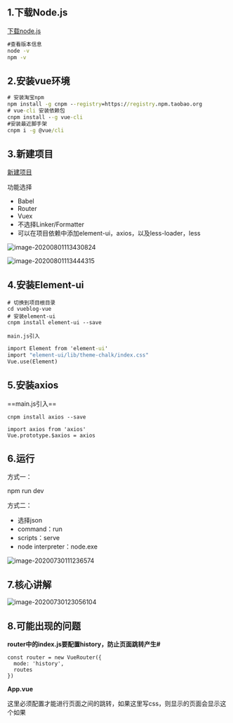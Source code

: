 ## 1.下载Node.js

[下载node.js](https://nodejs.org/zh-cn/)

```cmd
#查看版本信息
node -v
npm -v
```

## 2.安装vue环境

```cmd
# 安装淘宝npm
npm install -g cnpm --registry=https://registry.npm.taobao.org
# vue-cli 安装依赖包
cnpm install --g vue-cli
#安装最近脚手架
cnpm i -g @vue/cli
```

## 3.新建项目

[新建项目](localhost:8000/project)

功能选择

* Babel
* Router
* Vuex
* 不选择Linker/Formatter
* 可以在项目依赖中添加element-ui，axios，以及less-loader，less

![image-20200801113430824](https://gitee.com/shaobing2021/typora/raw/master/img/20200823175203.png)

![image-20200801113444315](https://gitee.com/shaobing2021/typora/raw/master/img/20200823175204.png)

## 4.安装Element-ui

```
# 切换到项目根目录
cd vueblog-vue
# 安装element-ui
cnpm install element-ui --save
```

`main.js引入`

```cmd
import Element from 'element-ui'
import "element-ui/lib/theme-chalk/index.css"
Vue.use(Element)
```

## 5.安装axios

==main.js引入==

```
cnpm install axios --save

import axios from 'axios'
Vue.prototype.$axios = axios
```

## 6.运行

方式一：

npm run dev

方式二：

* 选择json
* command：run
* scripts：serve
* node interpreter：node.exe

![image-20200730111236574](https://gitee.com/shaobing2021/typora/raw/master/img/20200823175205.png)

## 7.核心讲解

![image-20200730123056104](https://gitee.com/shaobing2021/typora/raw/master/img/20200823175206.png)

## 8.可能出现的问题

**router中的index.js要配置history，防止页面跳转产生#**

```
const router = new VueRouter({
  mode: 'history',
  routes
})
```

**App.vue**

这里必须配置<router-view/>才能进行页面之间的跳转，如果这里写css，则显示的页面会显示这个如果<style scoped>

```vue
<template>
  <div id="app">
    <router-view/>
  </div>
</template>
<script>
export default {
  name: 'app',
  components: {
  }
}
</script>
<style>
#app {
}
</style>
```

## 9.更改端口

在项目目录下非src目录下新建vue.config.js

```vue
module.exports = {
    devServer: {
        port: 9000,     // 端口
    },
    lintOnSave: false   // 取消 eslint 验证
};
```

## 10.main.js代码

```html
import Vue from 'vue'
import App from './App.vue'
import store from './store'
import router from './router'
import Element from 'element-ui'
import axios from 'axios'

import "element-ui/lib/theme-chalk/index.css"
#阿里巴巴矢量图样式引入
import "./assets/font/iconfont.css"
#引入全局样式
import "./assets/css/global.css"
//配置代理
axios.defaults.baseURL = "http://localhost:8083"
//全局注册，之后可在其他主键通过this.$axios发送数据
Vue.prototype.$axios = axios
Vue.use(Element)

Vue.config.productionTip = false

new Vue({
  store,
  router,
  render: h => h(App)
}).$mount('#app')
```

## 11.安装必要的依赖

```cmd
#安装mavon编辑器
cnpm install mavon-editor --save
# 用于解析md文档
cnpm install markdown-it --save
# md样式
cnpm install github-markdown-css
```

